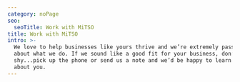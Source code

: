 ```yaml
---
category: noPage
seo:
  seoTitle: Work with MiTSO
title: Work with MiTSO
intro: >-
  We love to help businesses like yours thrive and we’re extremely passionate
  about what we do. If we sound like a good fit for your business, don’t be
  shy...pick up the phone or send us a note and we’d be happy to learn more
  about you.
---
```


